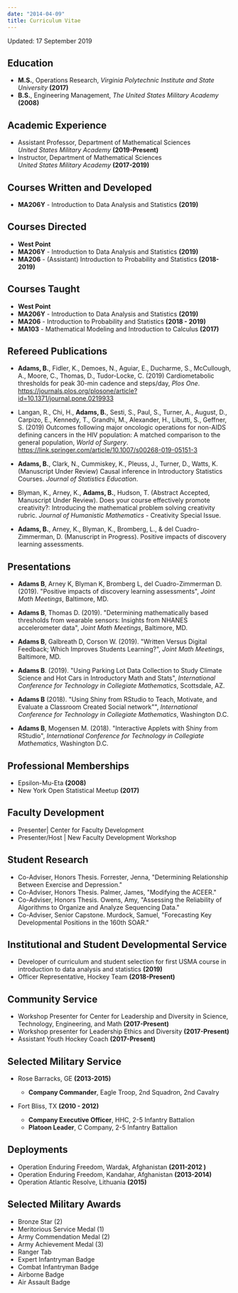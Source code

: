 ```yaml
---
date: "2014-04-09"
title: Curriculum Vitae
---
```



Updated: 17 September 2019

## Education

* **M.S.**, Operations Research, *Virginia Polytechnic Institute and State University* **(2017)**
* **B.S.**, Engineering Management, *The United States Military Academy* **(2008)**

## Academic Experience 

* Assistant Professor, Department of Mathematical Sciences  
    *United States Military Academy* **(2019-Present)**
* Instructor, Department of Mathematical Sciences  
    *United States Military Academy* **(2017-2019)**
    
## Courses Written and Developed
* **MA206Y** - Introduction to Data Analysis and Statistics **(2019)**

## Courses Directed
* **West Point**
* **MA206Y** - Introduction to Data Analysis and Statistics **(2019)**
* **MA206** - (Assistant) Introduction to Probability and Statistics **(2018-2019)**

## Courses Taught 
* **West Point**
* **MA206Y** - Introduction to Data Analysis and Statistics **(2019)**
* **MA206** - Introduction to Probability and Statistics **(2018 - 2019)**
* **MA103** - Mathematical Modeling and Introduction to Calculus **(2017)**

## Refereed Publications

* **Adams, B.**, Fidler, K., Demoes, N., Aguiar, E., Ducharme, S., McCullough, A., Moore, C., Thomas, D., Tudor-Locke, C. (2019) Cardiometabolic thresholds for peak 30-min cadence and steps/day, *Plos One*.  https://journals.plos.org/plosone/article?id=10.1371/journal.pone.0219933

* Langan, R., Chi, H., **Adams, B.**, Sesti, S., Paul, S., Turner, A., August, D., Carpizo, E., Kennedy, T., Grandhi, M., Alexander, H., Libutti, S., Geffner, S. (2019) Outcomes following major oncologic operations for non-AIDS defining cancers in the HIV population: A matched comparison to the general population, *World of Surgery*.  https://link.springer.com/article/10.1007/s00268-019-05151-3

* **Adams, B.**, Clark, N., Cummiskey, K., Pleuss, J., Turner, D., Watts, K. (Manuscript Under Review) Causal inference in Introductory Statistics Courses. *Journal of Statistics Education*.

* Blyman, K., Arney, K., **Adams, B.**, Hudson, T. (Abstract Accepted, Manuscript Under Review). Does your course effectively promote creativity?: Introducing the mathematical problem solving creativity rubric. *Journal of Humanistic Mathematics* - Creativity Special Issue.

* **Adams, B.**, Arney, K., Blyman, K., Bromberg, L., \& del Cuadro-Zimmerman, D. (Manuscript in Progress). Positive impacts of discovery learning assessments.

## Presentations

* **Adams B**, Arney K, Blyman K, Bromberg L, del Cuadro-Zimmerman D. (2019). "Positive impacts of discovery learning assessments", *Joint Math Meetings*, Baltimore, MD.

* **Adams B**, Thomas D. (2019). "Determining mathematically based thresholds from wearable sensors: Insights from NHANES accelerometer data", *Joint Math Meetings*, Baltimore, MD. 

* **Adams B**, Galbreath D, Corson W. (2019). "Written Versus Digital Feedback; Which Improves Students Learning?", *Joint Math Meetings*, Baltimore, MD.

* **Adams B**. (2019). "Using Parking Lot Data Collection to Study Climate Science and Hot Cars in Introductory Math and Stats", *International Conference for Technology in Collegiate Mathematics*, Scottsdale, AZ.

* **Adams B** (2018). "Using Shiny from RStudio to Teach, Motivate, and Evaluate a Classroom Created Social network"", *International Conference for Technology in Collegiate Mathematics*, Washington D.C. 

* **Adams B**, Mogensen M. (2018). "Interactive Applets with Shiny from RStudio", *International Conference for Technology in Collegiate Mathematics*, Washington D.C.

## Professional Memberships
* Epsilon-Mu-Eta **(2008)**
* New York Open Statistical Meetup **(2017)**

## Faculty Development
* Presenter| Center for Faculty Development 
* Presenter/Host | New Faculty Development Workshop

## Student Research
* Co-Adviser, Honors Thesis. Forrester, Jenna, "Determining Relationship Between Exercise and Depression."
* Co-Adviser, Honors Thesis. Palmer, James, "Modifying the ACEER."
* Co-Adviser, Honors Thesis. Owens, Amy, "Assessing the Reliability of Algorithms to Organize and Analyze Sequencing Data."
* Co-Adviser, Senior Capstone. Murdock, Samuel, "Forecasting Key Developmental Positions in the 160th SOAR."

## Institutional and Student Developmental Service
* Developer of curriculum and student selection for first USMA course in introduction 
to data analysis and statistics **(2019)**
* Officer Representative, Hockey Team **(2018-Present)**

## Community Service
* Workshop Presenter for Center for Leadership and Diversity in Science,  
Technology, Engineering, and Math **(2017-Present)**
* Workshop presenter for Leadership Ethics and Diversity **(2017-Present)**
* Assistant Youth Hockey Coach **(2017-Present)**
    
## Selected Military Service
* Rose Barracks, GE **(2013-2015)**
  * **Company Commander**, Eagle Troop, 2nd Squadron, 2nd Cavalry

* Fort Bliss, TX **(2010 - 2012)**
  * **Company Executive Officer**, HHC, 2-5 Infantry Battalion 
  * **Platoon Leader**, C Company, 2-5 Infantry Battalion
    
## Deployments 
* Operation Enduring Freedom, Wardak, Afghanistan **(2011-2012 )**
* Operation Enduring Freedom, Kandahar, Afghanistan **(2013-2014)**
* Operation Atlantic Resolve, Lithuania **(2015)**

## Selected Military Awards
* Bronze Star (2)
* Meritorious Service Medal (1)
* Army Commendation Medal (2)
* Army Achievement Medal (3)
* Ranger Tab
* Expert Infantryman Badge
* Combat Infantryman Badge
* Airborne Badge
* Air Assault Badge
